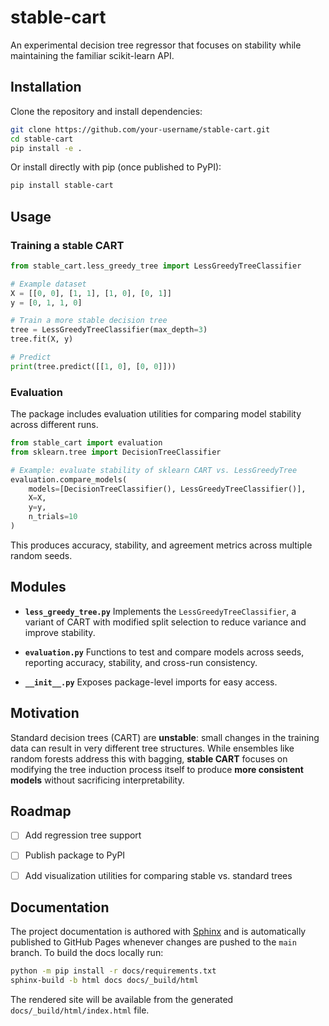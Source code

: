 # stable-cart


An experimental decision tree regressor that focuses on stability while
maintaining the familiar scikit-learn API.

## Installation

Clone the repository and install dependencies:

```bash
git clone https://github.com/your-username/stable-cart.git
cd stable-cart
pip install -e .
```

Or install directly with pip (once published to PyPI):

```bash
pip install stable-cart
```

## Usage

### Training a stable CART

```python
from stable_cart.less_greedy_tree import LessGreedyTreeClassifier

# Example dataset
X = [[0, 0], [1, 1], [1, 0], [0, 1]]
y = [0, 1, 1, 0]

# Train a more stable decision tree
tree = LessGreedyTreeClassifier(max_depth=3)
tree.fit(X, y)

# Predict
print(tree.predict([[1, 0], [0, 0]]))
```

### Evaluation

The package includes evaluation utilities for comparing model stability across different runs.

```python
from stable_cart import evaluation
from sklearn.tree import DecisionTreeClassifier

# Example: evaluate stability of sklearn CART vs. LessGreedyTree
evaluation.compare_models(
    models=[DecisionTreeClassifier(), LessGreedyTreeClassifier()],
    X=X,
    y=y,
    n_trials=10
)
```

This produces accuracy, stability, and agreement metrics across multiple random seeds.

## Modules

- **`less_greedy_tree.py`**
  Implements the `LessGreedyTreeClassifier`, a variant of CART with modified split selection to reduce variance and improve stability.

- **`evaluation.py`**
  Functions to test and compare models across seeds, reporting accuracy, stability, and cross-run consistency.

- **`__init__.py`**
  Exposes package-level imports for easy access.

## Motivation

Standard decision trees (CART) are **unstable**: small changes in the training data can result in very different tree structures. While ensembles like random forests address this with bagging, **stable CART** focuses on modifying the tree induction process itself to produce **more consistent models** without sacrificing interpretability.

## Roadmap

- [ ] Add regression tree support
- [ ] Publish package to PyPI
- [ ] Add visualization utilities for comparing stable vs. standard trees


## Documentation

The project documentation is authored with [Sphinx](https://www.sphinx-doc.org)
and is automatically published to GitHub Pages whenever changes are pushed
to the `main` branch. To build the docs locally run:

```bash
python -m pip install -r docs/requirements.txt
sphinx-build -b html docs docs/_build/html
```

The rendered site will be available from the generated
`docs/_build/html/index.html` file.

